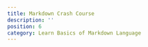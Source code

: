 ```yaml
---
title: Markdown Crash Course
description: ''
position: 6
category: Learn Basics of Markdown Language
---
```


